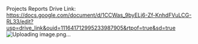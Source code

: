 Projects Reports Drive Link: https://docs.google.com/document/d/1CCWas_9byELj6-Zf-KnhdFVuLCG-RL33/edit?usp=drive_link&ouid=111641712995233987905&rtpof=true&sd=true
![Uploading image.png…]()
